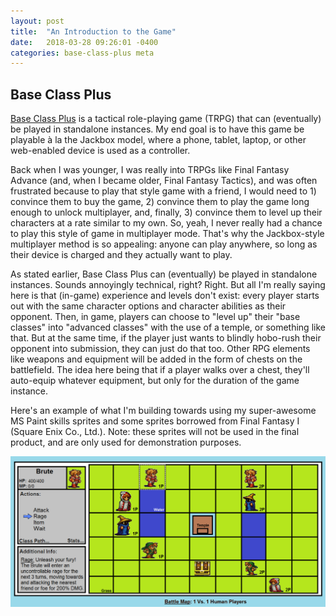 ```yaml
---
layout: post
title:  "An Introduction to the Game"
date:   2018-03-28 09:26:01 -0400
categories: base-class-plus meta
---
```

## Base Class Plus

[Base Class Plus](https://github.com/AndrewDiMola/Base-Class-Plus) is a tactical role-playing game (TRPG) that can (eventually) be played in standalone instances. My end goal is to have this game be playable à la the Jackbox model, where a phone, tablet, laptop, or other web-enabled device is used as a controller.

Back when I was younger, I was really into TRPGs like Final Fantasy Advance (and, when I became older, Final Fantasy Tactics), and was often frustrated because to play that style game with a friend, I would need to 1) convince them to buy the game, 2) convince them to play the game long enough to unlock multiplayer, and, finally, 3) convince them to level up their characters at a rate similar to my own. So, yeah, I never really had a chance to play this style of game in multiplayer mode. That's why the Jackbox-style multiplayer method is so appealing: anyone can play anywhere, so long as their device is charged and they actually want to play.

As stated earlier, Base Class Plus can (eventually) be played in standalone instances. Sounds annoyingly technical, right? Right. But all I'm really saying here is that (in-game) experience and levels don't exist: every player starts out with the same character options and character abilities as their opponent. Then, in game, players can choose to "level up" their "base classes" into "advanced classes" with the use of a temple, or something like that. But at the same time, if the player just wants to blindly hobo-rush their opponent into submission, they can just do that too. Other RPG elements like weapons and equipment will be added in the form of chests on the battlefield. The idea here being that if a player walks over a chest, they'll auto-equip whatever equipment, but only for the duration of the game instance.

Here's an example of what I'm building towards using my super-awesome MS Paint skills sprites and some sprites borrowed from Final Fantasy I (Square Enix Co., Ltd.). Note: these sprites will not be used in the final product, and are only used for demonstration purposes.

![Base Class Plus Battle](../images/battlefield_example.png)